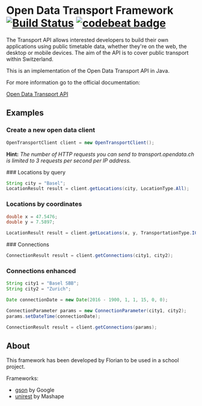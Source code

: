 # Open Data Transport Framework [![Build Status](https://travis-ci.org/cansik/open-transport-fetcher.svg?branch=master)](https://travis-ci.org/cansik/open-transport-fetcher) [![codebeat badge](https://codebeat.co/badges/4995db42-2d83-4351-a53b-d1b0c5e23b39)](https://codebeat.co/projects/github-com-cansik-open-transport-fetcher)
The Transport API allows interested developers to build their own applications using public timetable data, whether they're on the web, the desktop or mobile devices. The aim of the API is to cover public transport within Switzerland.

This is an implementation of the Open Data Transport API in Java.

For more information go to the official documentation:

[Open Data Transport API](https://transport.opendata.ch/docs.html)

## Examples
### Create a new open data client
```java
OpenTransportClient client = new OpenTransportClient();
```
**Hint:** *The number of HTTP requests you can send to transport.opendata.ch is limited to 3 requests per second per IP address.*

### Locations by query

```java
String city = "Basel";
LocationResult result = client.getLocations(city, LocationType.All);
```

### Locations by coordinates

```java
double x = 47.5476;
double y = 7.5897;

LocationResult result = client.getLocations(x, y, TransportationType.ICE_TGV_RJ);
```

### Connections

```java
ConnectionResult result = client.getConnections(city1, city2);
```

###  Connections enhanced

```java
String city1 = "Basel SBB";
String city2 = "Zurich";

Date connectionDate = new Date(2016 - 1900, 1, 1, 15, 0, 0);

ConnectionParameter params = new ConnectionParameter(city1, city2);
params.setDateTime(connectionDate);

ConnectionResult result = client.getConnections(params);
```

## About
This framework has been developed by Florian to be used in a school project.

Frameworks:

* [gson](https://github.com/google/gson) by Google
* [unirest](http://unirest.io/java) by Mashape


